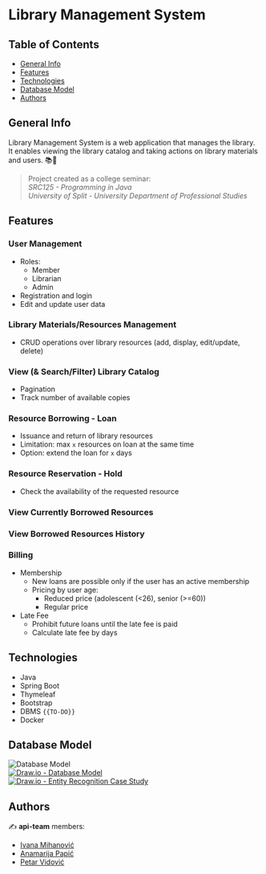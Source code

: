 # Library Management System

## Table of Contents

* [General Info](#general-info)
* [Features](#features)
* [Technologies](#technologies)
* [Database Model](#database-model)
* [Authors](#authors)

## General Info

Library Management System is a web application that manages the library. It enables viewing the library catalog and taking actions on library materials and users. 📚👥

> Project created as a college seminar:  
> *SRC125 - Programming in Java*  
> *University of Split - University Department of Professional Studies*

## Features

### User Management
- Roles:
    - Member
    - Librarian
    - Admin
- Registration and login
- Edit and update user data

### Library Materials/Resources Management
- CRUD operations over library resources (add, display, edit/update, delete)

### View (& Search/Filter) Library Catalog
- Pagination
- Track number of available copies

### Resource Borrowing - Loan
- Issuance and return of library resources
- Limitation: max `x` resources on loan at the same time
- Option: extend the loan for `x` days

### Resource Reservation - Hold
- Check the availability of the requested resource

### View Currently Borrowed Resources

### View Borrowed Resources History

### Billing
- Membership
    - New loans are possible only if the user has an active membership
    - Pricing by user age:
        - Reduced price (adolescent (<26), senior (>=60))
        - Regular price
- Late Fee
    - Prohibit future loans until the late fee is paid
    - Calculate late fee by days

## Technologies

* Java
* Spring Boot
* Thymeleaf
* Bootstrap
* DBMS `{{TO-DO}}`
* Docker

## Database Model

![Database Model](https://user-images.githubusercontent.com/92815435/199240893-95d98a97-8075-47b1-9ef6-68f1b7be7d40.png "MS Access - Relationships Report")  
[![Draw.io - Database Model](https://user-images.githubusercontent.com/92815435/199234466-15d34b63-ee7e-4a9a-ac1b-c7b29cfb9918.png "Draw.io - Database Model")](https://viewer.diagrams.net/?tags=%7B%7D&highlight=0000ff&edit=_blank&layers=1&nav=1&title=Library-Management-System.drawio#R%3Cmxfile%20pages%3D%222%22%3E%3Cdiagram%20id%3D%22SNOo6PtL7Mm3kq7FhRa3%22%20name%3D%22Database-Model%22%3E7V1rc6O4Ev01rtr7IVPmZeyPk9femckkqck89n4kMbGZYPACTuz59VfYgDHdyBCwsCVtTdUaggGrj%2FpI3UetnnYxW%2F4dWPPpV39suz21P172tMueqirDoUn%2BF59ZJWdUvb85MwmccXJue%2BLB%2BWMnJ9PLFs7YDncujHzfjZz57skn3%2FPsp2jnnBUE%2FtvuZc%2B%2Bu%2FvUuTWxwYmHJ8uFZ38542ianFUGo%2B0f%2Fms7k2ny6KGa%2FOKZlV6c%2FJJwao39t9wp7aqnXQS%2BH20%2BzZYXthu3Xtoum%2B9dl%2Fw1e7HA9qIqXwgWb3Mz1H9efb69Cv83XPxefvx8pm%2Fu8mq5i%2BQH%2FwjtIHnhaJW2Ann3efwxsh7jU%2BdhZAVRYiytT06Q5o8sxyNf1S6V9bHrWvPQWV%2B%2BOTN13PGNtfIXUXqj9Oj82Vna428bW8XXErPdkJvFh%2FHNn8nNH5KXif9suc7EI5%2BfyC%2BPn3ge2CF5lxsrjJIrYNskzfVqB5G9zJ1K2upv25%2FZUbAilyR%2FNROzJcDVB8nx2xYF2TXTHADUYXLSSpA3yW6dPe0bQarlTcgPyh6nGTuPU5DHYU%2FTCg%2BzXNIinhXZ5%2F7CG4d5QJAPud%2B5PbWGSQ3IGAAydLh8i0F%2FPvUD508MEjcxah5C6%2BM3Z%2BZaHulM1rhw6txfu481FBzXvfBdP8aZ53s2gFp80Tjw59%2BtYGJHyYm573jRuoWMc%2FKPtNlF%2F4PRM8i7XpBjZXtM%2FsWXB9GF74VRQCAd38MmyHqzY3SdR%2F48ualrP6f3DxKDxJ8f%2FSjyZ6U4pPbC%2FeBc7Zp9HxiL8MhjcQcXdUEwACC4%2F1IKA%2FL7I8dyt6hf%2B4vYXVtboyGWRds6a99iwxe9hE%2Ba89lde9ypMx7bXnV7GJXtkTOAVrP9EV9Q824MOrsJ7Lwg%2FPCJfOj%2FZS0i31vMHmO%2B6J%2FFd%2FKi%2F3QMgpQaNteeh3PryfEmN5tvDgooMVihZNkr7bV6q6ipdLt2YTP%2B9Ofq9%2BRhqb98N7Sru5%2B2Fr6eDSUlYJTQPyAlVB2ftEEJqM1HwFVcd00J9thJ71edEWiAFosR0JZIJ2Y5Owe%2Ba28o4RQYgAkKePb4qL8aAlRICmBNAaOuZwWQAk6RAKj4FooA0JZACODZCcLo1prFL%2FzXqxU8Ta10TkC6C3G%2FnJBCQ2QIRwqKAqAiWYE1Kyhq17SgqPzyglI9sMw9MWjAzK4lLi%2FUQIZ4xADzTpIYmBOD0Tkx1MglnRwxVLcH98QAs0Vj8sC753MnIK9KuCE%2BjJyZzTUfVAeEeHxgSvfP3P0PO3f%2F5Wmik%2FP2ZuXm597bwyigPbMcV8g5QHVYCOfzM12c9PnMfH4mq%2BzM56dCPA58fgpg6fPP0nlbzuevFaFP0W0qEBLO99eAh3i%2BX5O%2Bn7nv1zv3%2FTo%2Fvl%2Br3Pzc%2B34YxJtbYfjmB%2BPY7W98%2FvWj41nr5tg6%2F168lCN%2Bfyucck0E1bEiHBFk6xx2QsADNzbClDTSYBJ%2FunEeA4Kes6%2BWZ03sGWnus4dVGNmz9FLy7O3V6cmx81o8Rezq7cBs8O8iXn%2BzlgWfhWtm%2BUguUEbz5eZryd%2FTG11aBHZWGLdmstgpe4HNvXefR07vvEUB4wQO6x8azdzEJZGe4b%2FYBSgj6E4A2tuImJOj72vIxwMP7fxt6kT2AzkfP%2BotsOYlGA5i09ope0JE105ipcMeSpJBw8BHWzbTiHWGUJp27vsv9AFIYbDB6RonRdF2raVhEjIVsVZ2sn1z1RCRCT1WrLG%2BaFhdo0RZYITh4HBSQsgLPK0wylAux48jKBJ7JP5ZrjGqiZPysaMyahU3lW7HAjgw6CSZomFUoT5TYOuO2DIFlJ2d5sIjOsglUYygaOzND154W3nUFAbi8YBce3QEPFB15ng4HuBlASod5JIHlD6cG84Xj64TTsXMNNbAhnDkoPTLBQeSDA5FBuiaI6ZsoPTLBwGn5vszDEvnT9oCTvdWthXcPd9vKGCTWBRDUV4DFwI6%2FnK1gXT8B3P82Joixo7f4Mjxy0VE27aAq4g%2BPZzfijjgr4ML8Ry%2FIsWFHTh%2BbDURW8ev8CMvzDAsHT9pCygwJH01WoSx67e9xYxrV18DCcK5egNKB77ZoR28WpHjx0K%2F%2BIlq%2F5flRGRqGNFpoSeE5EtPtXe0FUEGYt5MqVmvrvVAU3aep%2FURdA6OBE4qgJMcSTSUnhnVEUqRnmGAPNhAwoARJp6kZxnK5dDCgIqCYMsfUoFWEy6U1Qt1ZwJ0%2BFS6HQv8yL0QWp961icMTIHGljBgZIoj5YEhd0PImgJuhzCzY2oQQoNWAwjCMcFAVjo9AibANGhMmWBQYwZ5ajwwkCKErCngDHHdcb87m1KnIogPasBBPDaQ0gP2zh%2FVnLH1%2FvwoDwZSeJA1BZzd2d5YKFffSuXSk3f1S1u%2FOo8mvnZ3eXe3ePDMwPuRboSYs7s9nthp7I14zak%2F8T3LvdqeLdRc2F5z469NHnfd33YUrRIqiCOQvZ0qEfbSif7Jff5ffKsPRnJ0uUzdQXyQ0gQxcbD6J3%2BQ%2B1Z8uP3a%2BiijlziUuHkRZYRiJhVY%2B4vgyabAKPGOUUpDpdclF8YNSQVbYLtW5LzaO6%2FRxKujFoalaaWFG1rY1LqyMO7f4MqhG9%2Fa5o%2BJAQPiOKlDup6Q2WMdT9Z96Of%2F06CjpiaTG9kyLWgmAzHt5XCz%2FtEwh7sXFgcbmZswPMdTSjcDvRytmzAC5xJfLnO5NXFCHcg36sh7x%2FW1784CVjDiJ2mlYYinPq3gmd4OaQXqRzhK%2FJpSg5w1BRR6CJT4rQEEcWnj8vPly%2F3w0Zn9ur25evhx5y29izN1JFmCzhIAU5WJo2YWmAlLoCDQ4JT0dFhij30oqOeaJXBDw1mmPZu7%2Fsq2eeCJNqEgLk%2FgDCuL3h7B9KIkg9zd%2FGIImeNUeGP%2FoFJWwM3MDHkjTit%2FCsOFPe4JkmSugQdJHoUlokj%2Bijzx2rbpJNITImdlplGjNIiErXjEdiTIVrm2v1RdreHYheb7GlmqbTdolKaqu89KQyDwnZhS5B55ubZAUlMbNy2zU3XBQhkCKK2Cp9LtmKBHZqBanyK%2BgzKwFBRjyuA66aTInfVybQHTTrGY4dImQ3Q35CGm2CoeBCQFqE2XpMCeFLCME2NSgCuTOaKEQWWD8E8JcLOLsbUK43iPEGxQHQoCsoHMIh0DG6BpJLZ0gEgOOKIDmTnaGhrGDyOf9OT7wHnarE%2B0n5yZ5SYRpbG%2FIDbgmyFaySNxyhCaJIQuCAEris%2BYEMprYp%2Bc%2F09BLP0%2FaQsYDIzFAvfWalc5kPh%2Fy43bXO3f%2Fri54ZoFamCEZxZAFzQrMA%2BVq5qcBBd76eLX3J%2FCc99%2FCekM0jt%2BTUF%2BvbOKYqq%2BxiD18LSqyiZi%2Fmwvu3pVlU1z93lmxcd1gTaZt6o%2BBtkPTXqPbqR8qAKY1qoqKJC4YuHDxfWX8v36jkf%2B8F47vSu31W7tfval%2B%2FGmgKktUHr5FIKZVfQPh0fLcte2%2Bdr6w1bRU%2Bl2LOAjE1%2FVBXTMWAUTR7BlFZgGS1il6%2FjnIVnlXekxPlkFZsceyZxF0kk9mAhHJzp0D7LI154NIfJVvqjjF%2FZVvn5anw3lXlPPRsrVxdJRHy%2F%2B%2FXwGMyU3Wy1VFu6Iz3ES5yg18fvjGjqye1P93aIamREGr%2BTAr%2FrKCWrPOMotmtA35maHJirEhcpvoC0Bg0RA%2FyrQqomGYOG5Ni%2FaNHJ3pibZ73aoguXmTOgb87I3ExXhkilg4Gdb9vEUGIEJCIRjABgOkgzAmgFYbsqEvjFURXPEAMPK5uCdAVLJxcnGfpmgQDgKUOD%2BDdLlH9jlM92KCX%2FlITcePstpShePFDqKBa7f7GgReAXB64Xa%2B9jvcSt7bQoV4XggfQ0xUnxUXeveFF%2Bq2cin%2BGhTzyPZxwdZBP11XaU7nDpz%2Biigd%2FzpvHS4Ed%2Bl116GryBc1nXoEFDhMq04GuIRkvune3vlNQBHsjgKWVktR44Na7Kp1QmpA2Ey%2FspwjHGiuUU6yoUaTaJNgSySnmV0IVxysSlaKAPKuksd9wwoq9yOBXygoEjyRcPFtfX5gqXkGIeBCmBwmuFlOsglXWhQdJTsAcRbiLkpEsSjAqhTklTAnAqwRCNbKqghODo5Iqi%2BBzz3RAAlReuOe5nUYBNht4YacBCPDWrUYpRscCg2QHOQbOmgRkDx5OhAyKQk3hQwYGh7Y6HIoJW0I59kkL6G9P0sfT9WcI2p79e7rmLSnqtPESxdfbZMOOfq56IW2qwBC56d%2FtBStFfjj%2FHv7G%2FP%2FhL%2BWD7%2B9JGlxtAdkEaLbZLTihCP6r%2FYBYMjGABSgdgEzpPlfkz%2BMCOmXEPqbepE9gOxevzMt8Ca94qSFmjs2mE%2BpZ8m8NOQPBaIwSQERnPnO%2F705%2Br35GGpv3w3tKu7n7YWvorW%2FP3d5texfsay%2BSsEQyekGebVf7za33WOveQH7XU1magAqlowV6H2D1V8QIUqZIbqs1Ri1q36jAaW%2FVUnNtflFWnUNEV7krT1Vz8GgbXKXZCMmbd3vo9PbBGXIum65O9J59tCavOA97IQ2rRwsHI6bpDqWCr7RnXXDSjDQbeeEWYQRbMIVheV6dAAjg2%2B%2Ba4ti73EjFjoLgNErFllO3RqTdtm1oMujW44UaMrOCLoPaJh9ZdG%2B243QwU31WDooBcq%2FoI3BZxaBMR7C6fVbIoT6uKfRh15T3zmHXdnAStZKKZJ0L4lWsErxXRIKzVKDB9xTJ%2BOeMkpSMlgz1pvmPLXqxU8Ta2UTkjfIb776BmFDSokg%2ByGWuA8%2FtjDe0rb4T1kcSl1nJIP5aEXJvIZ9otLcROfcjitvnZb340F6EPzAxINYBm6UeE075ZfA%2BiFpJo6GHbc%2FHCQzDH%2Bsxxmti6648AlstM7x%2Bg31e6a%2F%2FLz5cv98NGZ%2Fbq9uXr4cectvYszJRV9HwHDU%2Fkd5cz3EXWas8wTNdo4myXTzFJsqYcs5L2N%2Fk5Obf%2F1GoscHJxdcOw1i6OG1CTdeU0owebYaxbHDN03P5RGc4z%2B4phBxyJaTNPNsMABx%2Bgvjhm6b34ZFKhccWo4gmMN6i5GXel7UigqBYlZqrorG30ofbPhF9Qhg%2FFKuq5PYvZ9mKVVZxUPsoUh%2BYEga3QJ2XcV9mMBWdpmIXtVlEoabOsas%2F1iHFKnT%2FLAFwZMvKZQwRmlX3AknccmkRXXHM8zFKUwz9MVpGgj0%2FaH02yh2r%2FrFRfIEmSu%2Fc%2BxxTl0ONHmGP%2FFQKrZefPD1BTH8NcKe3IanedGQOv%2F8oMXYIDTVNQja9GA9co9VbGrZLbbVyBdaUPWhidrgLXolhJV61gZAuV9olTq2EbV%2FUYgOGnF%2FHvsoeL24EjciP5sqJd%2FI65ZCL18iygpFztmVfDbQU2l2zGAjdTD19XDt88RWPaKKUecrvz9PcYwxCQIGDiLnMjlUf3eIiiE44M0GyD9Pzv%2FjxXRYer%2FVZgK5sjfbyAtnsNHZNxjO3wKnHnk%2BF7s99eBMoGdfhkyhPP6yM4W94tH1wmn8ZRRRveAoGKARWLR6N7gUE4b2aRCUnf74T2tJFJwNPE9GPjhPMCnCcrnyJ4T89RJyzhfTbCIR%2FE1gjxC00Wzmd4euug81FdnxwoO5n4b1AvIFVCmxWmpizZRIR4pQDWZJAXmpNB5%2FA8RtXFNCiWLmHknBR3Kt56caCVJgYoK4UhBlxzAngPQPczYkkB55o8Dn6%2BXND%2F3Ph%2BGB5%2FIwzY%2FXrr9cmAI5%2FYHuLg7%2FLiIiK8%2F%2FbLp%2BNLKhqLvgkBfxbw4thsZtXA6gpe08EFh1a1Z8XFdwEkFcJLDirJhxbuwSenFtdJVh9otD38%2FXI9%2Bcf0FLqM6vqRVi3baPx5pl2aOhWVoOnVe0lWHh8ly16j54cSw3dFJlduxwI0UqldXOzCjEyydxZZOYFYzoZOuI5iM6WS%2FqJ1POoHpTGs9X5GEUg8o4hEKzJCup7sX5KkTwhocbBR2kBnvYHcGii5JF3TGK5Opncx4h9QhSucz3vRhws9492dduRyimDCuKme89WEi3ADFlAHUTma8dDrpfMZrlgZQxZrxmoIGUE0kobuZsqwkpdSDiniUAoOoyXR3RaeWE5jsVoLHvsltodogui02usqvjX2wcZPJZRvVRwENXERJWOxYVvmZMM7J%2BSo%2FU9CVGyaMS%2B7yu1zkVxkrwmm4TBmCZKHl3cMWnS%2FyS4ebgqznMAVdzzGEkUW5yG8vKoQjhRGEyUbTS6eGAg3onM75lKKEV%2Blj2x%2Bzrdw8krFfFrO%2BEV3dVLXGz%2BFgIFzx5tH%2BqC6XVD6CUd28jknO%2BSojRTx6l8pYFnO%2BPVyB6ZLYcoVYRZxHglZxHsFA8LMThNGtnPjtg4Z4zDCURMCcCLJUYHdMMOLa8Zfoc3h3%2FBmucp7ftaTjrwAN4Ry%2FguxJeOx7e2cH1TZK3vy%2Bwp7Fe3dKphZS3rtVchm%2BKm%2BM3GzvPWRAf%2BxGrbn7dYtGVavatCSMwMqmp7ejeXcdFbFpLQn5gTcwHxT2I9dGezYwL37BSORnpV%2FQG3%2Bh5S3SS0BtSlBXBvWoMqpLprWsPBWcTB47%2B3Rn1FS1udeoZdJkVkaFU8Vj76lHNaSoVbODkU2RCt%2FHvUV2o%2Fx9UbLd%2FRbZSOnt494hvpl%2BQhsWRj0muy3iSwwARZAcdwBFM8wdA%2Bh61wZAyklz3QMKJQpUQ8UURGxNADVfPPcBXS2YYHgEJlCF6gUD9dh4QIfqKZ77gFnYok7VB10bAIqahOoBaa6%2BOwNAaRDPPQBEu7CFGGwNAEU5XBug4IKM7nsAnAvw7IK00a4BBkO1YwMYYs0FlOIK8kHXPcAQayZQNIB%2BuGEoOQx8P8onT8ivmn71x3Z8xf8B%3C%2Fdiagram%3E%3Cdiagram%20id%3D%22FUKPZY9jMT-AHdzH7lH3%22%20name%3D%22Entity-Recognition%22%3E7V3bcqO4Fv0aV%2FV5SBdg8OUxTtIzqXEnOU5nuvupi9iKzTQGH8BJPF9%2FJECAkcAo5mJLmpqaCTJX7aW9pK2lrV7%2Fav3%2Bh2duVl%2FdBbB7mrJ47%2FWve5qm6qM%2B%2FB8q2cUlI0WNSpaetYjL0oJH618QFypx6dZaAH%2FvxMB17cDa7BfOXccB82CvzPQ8923%2FtBfX3n%2FqxlwCouBxbtpk6XdrEaziUnUwTn%2F4E1jLVfzokTaMflib%2BOT4S%2FyVuXDfMkX9m17%2FynPdIPpr%2FX4FbFR7uF6i674U%2FJq8mAecoMoF2vX9wB09%2FfHny%2B7x%2BmK6%2BGv%2B%2FenCiN%2FWD3b4i8ECVkB86HrByl26jmnfpKUTz906C4Buq8Cj9Jyp625goQoL%2FwFBsIutaW4DFxatgrUd%2FwrereAHuvyzER%2F9jG%2BG%2Fr5%2Bzx7s8IETeLvMRejwJ74fOkgvC4%2FwdWQ1xTXnu1tvDkrqBsPN9JYgKKtDLToRVVzmCbEV%2FgDuGsAXgid4wDYD63UfWWYM0GVyXmpD%2BEdsRhaTjrs16ZALm%2BonZVN1pHZrVI0Ho%2Brj0zJqdN9X097GT3rygUfYGfLGBv0ZmM%2BhVX34nUFssj6qOEh9gWk58NKokueubZsb3wpPj0pWlr2Ymjt3G%2BAb4aPJi%2FUOFrOIJ9UQNG9TeDM%2FtsoLvDlGGfrZtK2lA%2F%2BeQyuhJ0484MN3mZp%2BEJ9RaMdX4AXgvbTi41%2B1YcyZuNcwji33llJwcs4qw76aoRQbK37cDHYTTGcJvyh5Xt%2FYf9xAIR5He1o%2F9zDThlXimAGYoIbnEwBJPvTjmNEIzJTjZYZ6HJOV61n%2FIpTYsVWzGAqP36y1bTqwJ2MuckUTd4Fb6Itl21eu7SKgOa4DCKyhkxaeu%2FmGWyIq2LiWE4Q1ZEzgv7DOrpBnMOC7XsFjNT2G%2F6LTveDKdfzAg5hG9wAQWm8AwWsShH4L3dQGL%2Fj%2BXmwQ9PezGwTuuhCIpc3wMDp3%2B2Y%2FBMY8PGpzHH0CBA9%2FFcIAfn9gmXaK%2BtBhoL6ymRqNYllqXSf1m6%2F4vJtwYXW%2B2GF3d2UtFsCpbg%2Btsj0yBugz1j%2FFFzDerYXGrhN23kKCuIV%2FKJ8QWTvb9TMiDOUC3ckJ%2FtMxCDA3ROdO%2FI05t5zlNLpykEOJ0RZK3nuFrVavFTWVbtcCbAzJEZU4gt7prIcjKD2IdjliUB0E7TgHsLDw%2FY4kCKOyMXgniCFh5BfL84M7c43e99Or6c1XJiYI2FqgNz55jmgFGMJxwkhyQuecMO6aE8b8csKosjF45wQ8cZKxsm2KywnVgSEcJ6hkAFKSQtukoGpds4LKEFM8N1pQq9uDe14go4YL%2BMD7l4nlwVeF1IAOA2sNeKYDBkAIxwf9vnT%2Frbt%2Fo2v339e58fYYwNLbX%2FTJIDBYm5Yt4hCAARbi%2BXyl0PDS5zfl80ed%2B3xSTXS2Pl%2BpXP3c%2B3xyIBdKg%2BbBHZ4oFs%2F3V4eHcL5fI7W%2F0vc37PsTXXtnvl8bceP7MYCl77%2FQyLmdjen7b663QG4%2F8vlfni3HDKsjdf49tJ4Cvb%2Fpr3gmAgasCEcEOqkjIJCw9NzthqzrIgeYLMiJ8dHLrnmh1fZA2dfgXqg6pf4NSoVputGQq1RJAd5XgHpS%2FsralHNn7%2FR12pik0V16TIpZvXpbwnIovZot1TFbY4pvbxjE7VX1NNqWKtV41XpdLIptnRV%2FNF9Ow19zk2ykHo8nzbYqNXlJVZBkuk5IQ2q3GdFS0hfT6u2LVbldG%2FCRSr36R%2BnMfEGTb7fLF%2BR47kvXfFGjLEPK9ZJxKSnXi%2BjiNuKKc6CGdpAgHBUkg2tJBR1SAU213SoVYKvzqM9jWBrOPRGQ%2Bryw4V7Dp%2FYEUeexZwoQiA3IYKRkg9bZgCrXbpcOGAKKZ0cH1e3BPR2QAUPgLIQig%2BpgEI4MdCnV7sD307Tarfp%2BnR%2Btti612klVkIy%2B8ax55OjB3Fqb6BZonmDhbmHl8%2Bz0GWAhntOn5fQY2MgGW3jxYBmE9RyV2BYuWYAXNMMfKjIgAcDqR98TX4dPmt388TS9nP36evN1cjN7%2FPP24dfD7PbqBp8IX3ibfwQsS5%2Fywedmnnf9NLv8dnt%2Fx%2FxIdGLm%2B3NtA8IIlWeyGkKOcX%2BDXBOgtIoczhEkrblpX8bFawjtsIm9rawAPMJWgJ745pmbXj71YlXwf0jPRqWgsjx4x1EQOTFxuVhbDumT4o5ELy9rgViY%2F05kLXt9FLVHkc2kZzyiK7FDSioYXRROTkbXQF7fn6xUEpPjBL5aD8thHrBJlB5NIYMz9oYdHNNfJQYl1DWkhdmTHur7CihKzkNVoZh60JSpMYayQ5D3AITeTaGmqswzQ8WGts8ges6eGqXthYQVGSzDbJ4bmFmmQ3TYY1M2jStbrVhZQrVSY31Cg5wlmFrPnulZpmyURzfKvnFqjZKcDeC9URrVrXYyjZIM5kfKUdkij22R%2BuDUWiQZmOe%2BRVYfpZ1Ki1QpCkzCME2L3Mc5NtFI7FLXBDQH3jFJJzMAMftqBpbrhCO2L%2FC%2F300rsC3Y4kujjjS3dGKi94oAT9FS2S%2BhYGbWtrTlC%2F0xaVtWyTteL4HX8CYNjNLCBqcRuBiTbFgOJFHD1wwITRruURp4GiCbSz9IEiVPGvixjGgnVUFGtL2UVaQInhEuJZFuhbEBH4h0V7ldG%2FhhyF4tNGEwBJfZCYMmgm%2BXMMilNByJ4MfVu5jc8wW56CUWwYdUcQ7M0A4QxGMChpzVkgmaYgKaBr5VJkhiRZxSQfVpJ96pQFXI%2Baxn1%2F0tBhNUx4FwTKAqZKhSUkHrVEAVwLfMBQzhxHNjghTlkgpUhQwYho33m7UWRgXPAggBOWEsKaB9CqDp4NulAJzciQuPLzv%2FqV3Jzj9wFmL5ezkGKMEHbfFjbRL4x5vZ33sSdGhZZw9og%2F9tXfTDszn%2FvQy1VRfzCEmX6N0dC6EveoX4THx3mrw9uj0pZhdL9c6itTgklNEbYxzjJOVDFP0QNUXmqDkmJudopq6ZKocmrudBR1jaS%2BvxoxsyPoZlQ%2FmsZP%2FpU2yoNWdDmXOsdn1O2jCOTFJ5EBgN9rLJyReeBDuqTEOW2QSQnGCxoR%2BXWh1WpJQuSz2qMR%2Foo3%2Fg7q0AS2Yxqz1m8wFyoWe07JBcMAz4nNFVGRa28M8t5ISNQPIeFiiISx6jb%2Bv%2FPaveN%2F%2B%2Fs6f1V%2FDj8eLNx9vrSKYoYgpKTKEqeTCJfVpiCioIzpknDtinGPRcswT1s0mOAOuN7e4A4IElagSCuBxRQK8yMeYpDDAKMmN2OcIgJ4vOhzkqdCtlssy0LsjZGWFEoyxAkNyRq7oKO99J7mieO%2BiZNbvkDoYpsfNjDrlvaloX5BwXkhnd%2Bv4WLHqiiI7q2R1VSAoxJGN0wRijU2MMnBOJB4JIksxJglAp6b0QJcxAsPWcfYroRZPjpo2qXVPunqZTrlmDASaSNXJV16CQdXp%2FeVdTNmXrBT4gB3fLDwFthV%2BJMI6qzkG%2F5B4ML9z5IZB8P7zyxYMY1ZRgBeK7xr2sWDyLPgi6sHCHCwegFuQ%2B%2FwPNiu4MS78AQDSmc5K5MkgDdwl4P0RyZRnFjiM5zLpdqmBVrZ%2FLtEaTwVLT6DXH%2FgNKFt4CzPIqfU2wUZkN8Cqekox5NDOWZsw70owaYUbZuz9WCTuorn8oUcLSkNBgeyanI7mSviZAlz18dUD28O3Id0v1KytYSvr5aq3gqXS7VtDDsB%2Bf0JTB0ldmpwyavrVlyiDnIHmabk5wLhlDHZDThuliiXNgh5aAICAbyKV0p8AGNA1ry2zAkLjw%2FLhALpxL6mJIhsRQ3HMa79TLPRvUsjKOUzYYyrVvp8AGVGlqu3QwZAgsnh0dDKtbhH86IAOHgQtb8oOoO%2FqyoENAhhhKQuiAEGh605YJYcSR%2F5d60rQu6HrSB3MntlaIASMCskCTaqDLbze%2FvtzcRPu5%2F3q4mf26vvwpcLq5j%2BsUuss%2BN64wkGxad2PkNl69oIyqqHINfF391YJ3TM%2FUAlgsAZ73hD2Rlbt0HdO%2BSUtzqEnPmbqht0Tg%2FQcEwS7uXqHZ331og3cr%2BJH5%2Bye61WfNiA%2Bv3zHDogPc94L28HY%2FsgfRZQY%2BTC8Lj3aMqMYI8d2tNwclZ2I9a4D7eMUNJToR1WhpK%2FGAbQbWK9gDVwPaM9JJkvkhjndEiRCqBVc0Zu%2B50kRStEbXWJvDoXUxzfC%2BX%2BWdWWFEdjPFtULZqK5Nq2iUvWtap%2BlhLkmsSulHJ424HbCq%2BunQdKcsnQCkPpbGm8fVx9LhpZeeZ%2B4yJ8RBoPTOD6ggy0tZmBz4Gf4R3b%2FeURRlm%2Bm78%2FaJqUOpPlYZdu4EK0x1tD1WUQ0Vb8%2BejRmNKBUDiz83N2A5IU847NgVYlTUN2DBYOnKF%2BJuyXi%2FX6LEeCKcY8H58J%2F9K5ryl2RDPXt%2FiT%2BpepRxkKt8ZUTxFC17UO6GWCyG6a7aSVWnbA8n0BoqSCqb7k%2BM1Fx%2FYqgTtTKkdiaaqxZSbn72aK2uJUu9dcfopOxY1Tk6dUqtqLQJUrzzTgPoJONT545OlT1Y2zU2yX6EQEbAv%2BZWGQ%2B6NkqF9WLNL6FX9j1GXyP5jKqoUEsGS0cKYk5oaNztyBgj5ODIONmW5PDQGMdDTmUyb0zyw7kPcZKGfcpDHDJEKlC109NOaOPOKYG2t2Aku1mpiY7HevZMb3fx1XTMJVjDWrl43PkBWGcUOunZuHBhveaL0MrwPYPjrSrRDxd%2B6ClRQh51vHnv0bayvHECK0D1OQNzd4n2vHSdzEtE9yfUQ5Q3aeLlrkwfKaIeg%2B1ix%2FhStTWDWDnXi1bex0ffQkZCohk6%2BmniukMtgrkzpO9DP91IOcv7VBEPjknVvr1Dp7SfiYL%2FzPzUBO%2FnmJdqyMOxcI0kfJa9A5oNfOv9fXjhaeaiwPdAM446v6%2BWnz%2FqH3n%2BgfcZ59%2BH8XxdqXdalIqEc1NNHdgp44B%2F62v7iBrQ5v2aYndq%2FZ9bmO6o%2BidaxIgcV7YrlDLI6LEfmMEWJSYEznYddiei%2FsCzl%2B8hlImvL%2F%2B%2BvJ1eTqY3pbLptGRyP5vdf7%2BBL6D0wp2Rbx8fn9Bhpavv7u8uqj3xHIXazP2YQS7iaYzJVq7SZvcHNXRjCqb2yTAO9%2FGLqt0WvEKrwhS%2BTu0tdRan0EmylFZltSoO9nSsy8hPk%2FTj9yrsDo6OOx%2BHNBtVcQzIGP%2FEdX8TqD3%2FrKPMJJGQArafQckTS%2BuNJIW1%2BxNKmthyS4m6%2Fpchv2jSAo5KL0rDQWOrfylpZnnKLsqwIJv39cCUPLLpxmSiJxZlwEnxmmDqWoaP46bS7doAjtzVsvZMEexMQcsq2i5TcL2HZQJySRSU7LFvrifGDpYMMBCOByjpBSUPtM4DtHyirfIAJZMgRzwwrG4Q3nmAkihws322LX8VjhI%2BvZrefGXiAQNsM9AL88wNDNAQjhtGkgrapwJqMtFWuWDEz06TGMHS8V%2BMyAH%2FDpje%2FctD5P6RoEyQ7YgZUCGcz8f5BaXPb9Pn0zLLtOvzFW58fpIhU%2Fr8ETmqu32c3AnZz6%2BOCuF8%2Fqg4V7D0%2BY35fNoO8%2B36%2FGKqPzefP5IbxiRiKDKgmwhSPyFFKs9engEHPHt5%2BpINsjPw3fV4UXIdJSvv52T9elXfXMtW0XRrkXFaSdLlSq4DEChpFCeh5KK%2F31nvE%2F0hi2jc8zb9u8n4XDpBz7mSq06ciMfrcoNo1uFcA0zRppKL%2Fn60Rf7nMbz7kDkMQWmCTCIYWEH4srzF9OqEhXisIDeKPgFWaFPXRX8%2FMg%2FS%2Bei6PmSQkZi8gFGVMTQcNMDmLImhFBfCEQN%2BpOSBFnmgVVEX3eznLPD9iEWimhSPCHAoO2PoOXzg0g2%2FXlJBMTLEo4JioaekgsaooE2tF93sZEo8nvx%2BX1C%2FT4aBF8Cfe9Ymyp%2BpfApzM4ns9wuQIZ7fJ4U%2FJ5p0KHpP1tSWpRPqB7MJRatFSZjUnhGKnq6UHMc%2FpOuzyti6J4RUY5TbfnLQp%2BRfpEo16kjNRjeZTLrThlRDL%2Bi2n4pUAyfoE0eqofMvsaR%2FNynKSdbQSr0GI1iE633pMvNOG8PwA3TRuV5DZ5DtcDAs1wt61dxzBSnLccy1lGuUo0I8UiBlPZIUWieFzuUaOoNqhwdSGApKCqQqZx5teSRJoRgVwpECnimSHNAiB3Qv1TDIPQE48vmGoLoMvLVW1ufDhwVSlnEAGOK5%2FQFh%2BDa3rOt9YE8QtfeBPUFqmdbDky8Hp%2FWGBfBqZ1rPIMd3V4kqq4zje0LM6uGeDg7OGVUn9RrbNpKyr5fsjNU%2FqWcU9PVPZVLPIEdqnE%2FqGYIuoKBsdIR1s3JOjxErwnXZ5L5LFdniuKH7AbbofE6Psu9Sxw6i0aH8QFD9B2XTJTmndxAVwpECZWuNy3hJphzx5UZ8Ot7D8%2BCIrzHnTdkCQ3J4%2FSO%2BojjMqYz4KBtkcD7iGwpK40OSxqMl83K8x4gU8ahdajjbGO8d4IrOx3tDsTScQ0E1nENSw%2FlieX5wJwd9h6AhHjMMJRG0TgSd6zaHxTso8OD3BZVpDsnJP9uUbr8CMoRz%2B5T9k050SX2i2UkOWtfsYG1FVrPDlKmnHc0O3j1J2rSCTXH09KBNixLxtWRTMrpHWjlMlLJnFOjc3d8g55kpzpoInSOnas1N%2BzL%2BYQ19boiTt5UVgEfontEz3zxzQ2Cnklc%2BkCyhn0uWYFCi7LQgu9FU9ZMhtzt%2Bq9%2FAsWQ8yYFzdHdW%2FWTYiuPq1%2FAEXFz9Bo7OdFb9ZLiI4%2Brvq%2FvoNwZ6x9VPhnG4rn593%2FfjW3RW%2FaQEmuPqzzufoaJ9poiaWzUAKWnm2AAjbR%2F%2Fut5134eMJnDc9TTweifs%2FZVhU9UPDz3XDbIDevhRq6%2FuAqAz%2Fg8%3D%3C%2Fdiagram%3E%3C%2Fmxfile%3E)  
[![Draw.io - Entity Recognition Case Study](https://user-images.githubusercontent.com/92815435/199235373-32d58af5-d68d-4004-bff2-4b7697135eac.png "Draw.io - Entity Recognition Case Study")](https://viewer.diagrams.net/?tags=%7B%7D&highlight=0000ff&edit=_blank&layers=1&nav=1&page-id=FUKPZY9jMT-AHdzH7lH3&title=Library-Management-System.drawio#R%3Cmxfile%20pages%3D%222%22%3E%3Cdiagram%20id%3D%22SNOo6PtL7Mm3kq7FhRa3%22%20name%3D%22Database-Model%22%3E7V1rc6O4Ev01rtr7IVPmZeyPk9femckkqck89n4kMbGZYPACTuz59VfYgDHdyBCwsCVtTdUaggGrj%2FpI3UetnnYxW%2F4dWPPpV39suz21P172tMueqirDoUn%2BF59ZJWdUvb85MwmccXJue%2BLB%2BWMnJ9PLFs7YDncujHzfjZz57skn3%2FPsp2jnnBUE%2FtvuZc%2B%2Bu%2FvUuTWxwYmHJ8uFZ38542ianFUGo%2B0f%2Fms7k2ny6KGa%2FOKZlV6c%2FJJwao39t9wp7aqnXQS%2BH20%2BzZYXthu3Xtoum%2B9dl%2Fw1e7HA9qIqXwgWb3Mz1H9efb69Cv83XPxefvx8pm%2Fu8mq5i%2BQH%2FwjtIHnhaJW2Ann3efwxsh7jU%2BdhZAVRYiytT06Q5o8sxyNf1S6V9bHrWvPQWV%2B%2BOTN13PGNtfIXUXqj9Oj82Vna428bW8XXErPdkJvFh%2FHNn8nNH5KXif9suc7EI5%2BfyC%2BPn3ge2CF5lxsrjJIrYNskzfVqB5G9zJ1K2upv25%2FZUbAilyR%2FNROzJcDVB8nx2xYF2TXTHADUYXLSSpA3yW6dPe0bQarlTcgPyh6nGTuPU5DHYU%2FTCg%2BzXNIinhXZ5%2F7CG4d5QJAPud%2B5PbWGSQ3IGAAydLh8i0F%2FPvUD508MEjcxah5C6%2BM3Z%2BZaHulM1rhw6txfu481FBzXvfBdP8aZ53s2gFp80Tjw59%2BtYGJHyYm573jRuoWMc%2FKPtNlF%2F4PRM8i7XpBjZXtM%2FsWXB9GF74VRQCAd38MmyHqzY3SdR%2F48ualrP6f3DxKDxJ8f%2FSjyZ6U4pPbC%2FeBc7Zp9HxiL8MhjcQcXdUEwACC4%2F1IKA%2FL7I8dyt6hf%2B4vYXVtboyGWRds6a99iwxe9hE%2Ba89lde9ypMx7bXnV7GJXtkTOAVrP9EV9Q824MOrsJ7Lwg%2FPCJfOj%2FZS0i31vMHmO%2B6J%2FFd%2FKi%2F3QMgpQaNteeh3PryfEmN5tvDgooMVihZNkr7bV6q6ipdLt2YTP%2B9Ofq9%2BRhqb98N7Sru5%2B2Fr6eDSUlYJTQPyAlVB2ftEEJqM1HwFVcd00J9thJ71edEWiAFosR0JZIJ2Y5Owe%2Ba28o4RQYgAkKePb4qL8aAlRICmBNAaOuZwWQAk6RAKj4FooA0JZACODZCcLo1prFL%2FzXqxU8Ta10TkC6C3G%2FnJBCQ2QIRwqKAqAiWYE1Kyhq17SgqPzyglI9sMw9MWjAzK4lLi%2FUQIZ4xADzTpIYmBOD0Tkx1MglnRwxVLcH98QAs0Vj8sC753MnIK9KuCE%2BjJyZzTUfVAeEeHxgSvfP3P0PO3f%2F5Wmik%2FP2ZuXm597bwyigPbMcV8g5QHVYCOfzM12c9PnMfH4mq%2BzM56dCPA58fgpg6fPP0nlbzuevFaFP0W0qEBLO99eAh3i%2BX5O%2Bn7nv1zv3%2FTo%2Fvl%2Br3Pzc%2B34YxJtbYfjmB%2BPY7W98%2FvWj41nr5tg6%2F168lCN%2Bfyucck0E1bEiHBFk6xx2QsADNzbClDTSYBJ%2FunEeA4Kes6%2BWZ03sGWnus4dVGNmz9FLy7O3V6cmx81o8Rezq7cBs8O8iXn%2BzlgWfhWtm%2BUguUEbz5eZryd%2FTG11aBHZWGLdmstgpe4HNvXefR07vvEUB4wQO6x8azdzEJZGe4b%2FYBSgj6E4A2tuImJOj72vIxwMP7fxt6kT2AzkfP%2BotsOYlGA5i09ope0JE105ipcMeSpJBw8BHWzbTiHWGUJp27vsv9AFIYbDB6RonRdF2raVhEjIVsVZ2sn1z1RCRCT1WrLG%2BaFhdo0RZYITh4HBSQsgLPK0wylAux48jKBJ7JP5ZrjGqiZPysaMyahU3lW7HAjgw6CSZomFUoT5TYOuO2DIFlJ2d5sIjOsglUYygaOzND154W3nUFAbi8YBce3QEPFB15ng4HuBlASod5JIHlD6cG84Xj64TTsXMNNbAhnDkoPTLBQeSDA5FBuiaI6ZsoPTLBwGn5vszDEvnT9oCTvdWthXcPd9vKGCTWBRDUV4DFwI6%2FnK1gXT8B3P82Joixo7f4Mjxy0VE27aAq4g%2BPZzfijjgr4ML8Ry%2FIsWFHTh%2BbDURW8ev8CMvzDAsHT9pCygwJH01WoSx67e9xYxrV18DCcK5egNKB77ZoR28WpHjx0K%2F%2BIlq%2F5flRGRqGNFpoSeE5EtPtXe0FUEGYt5MqVmvrvVAU3aep%2FURdA6OBE4qgJMcSTSUnhnVEUqRnmGAPNhAwoARJp6kZxnK5dDCgIqCYMsfUoFWEy6U1Qt1ZwJ0%2BFS6HQv8yL0QWp961icMTIHGljBgZIoj5YEhd0PImgJuhzCzY2oQQoNWAwjCMcFAVjo9AibANGhMmWBQYwZ5ajwwkCKErCngDHHdcb87m1KnIogPasBBPDaQ0gP2zh%2FVnLH1%2FvwoDwZSeJA1BZzd2d5YKFffSuXSk3f1S1u%2FOo8mvnZ3eXe3ePDMwPuRboSYs7s9nthp7I14zak%2F8T3LvdqeLdRc2F5z469NHnfd33YUrRIqiCOQvZ0qEfbSif7Jff5ffKsPRnJ0uUzdQXyQ0gQxcbD6J3%2BQ%2B1Z8uP3a%2BiijlziUuHkRZYRiJhVY%2B4vgyabAKPGOUUpDpdclF8YNSQVbYLtW5LzaO6%2FRxKujFoalaaWFG1rY1LqyMO7f4MqhG9%2Fa5o%2BJAQPiOKlDup6Q2WMdT9Z96Of%2F06CjpiaTG9kyLWgmAzHt5XCz%2FtEwh7sXFgcbmZswPMdTSjcDvRytmzAC5xJfLnO5NXFCHcg36sh7x%2FW1784CVjDiJ2mlYYinPq3gmd4OaQXqRzhK%2FJpSg5w1BRR6CJT4rQEEcWnj8vPly%2F3w0Zn9ur25evhx5y29izN1JFmCzhIAU5WJo2YWmAlLoCDQ4JT0dFhij30oqOeaJXBDw1mmPZu7%2Fsq2eeCJNqEgLk%2FgDCuL3h7B9KIkg9zd%2FGIImeNUeGP%2FoFJWwM3MDHkjTit%2FCsOFPe4JkmSugQdJHoUlokj%2Bijzx2rbpJNITImdlplGjNIiErXjEdiTIVrm2v1RdreHYheb7GlmqbTdolKaqu89KQyDwnZhS5B55ubZAUlMbNy2zU3XBQhkCKK2Cp9LtmKBHZqBanyK%2BgzKwFBRjyuA66aTInfVybQHTTrGY4dImQ3Q35CGm2CoeBCQFqE2XpMCeFLCME2NSgCuTOaKEQWWD8E8JcLOLsbUK43iPEGxQHQoCsoHMIh0DG6BpJLZ0gEgOOKIDmTnaGhrGDyOf9OT7wHnarE%2B0n5yZ5SYRpbG%2FIDbgmyFaySNxyhCaJIQuCAEris%2BYEMprYp%2Bc%2F09BLP0%2FaQsYDIzFAvfWalc5kPh%2Fy43bXO3f%2Fri54ZoFamCEZxZAFzQrMA%2BVq5qcBBd76eLX3J%2FCc99%2FCekM0jt%2BTUF%2BvbOKYqq%2BxiD18LSqyiZi%2Fmwvu3pVlU1z93lmxcd1gTaZt6o%2BBtkPTXqPbqR8qAKY1qoqKJC4YuHDxfWX8v36jkf%2B8F47vSu31W7tfval%2B%2FGmgKktUHr5FIKZVfQPh0fLcte2%2Bdr6w1bRU%2Bl2LOAjE1%2FVBXTMWAUTR7BlFZgGS1il6%2FjnIVnlXekxPlkFZsceyZxF0kk9mAhHJzp0D7LI154NIfJVvqjjF%2FZVvn5anw3lXlPPRsrVxdJRHy%2F%2B%2FXwGMyU3Wy1VFu6Iz3ES5yg18fvjGjqye1P93aIamREGr%2BTAr%2FrKCWrPOMotmtA35maHJirEhcpvoC0Bg0RA%2FyrQqomGYOG5Ni%2FaNHJ3pibZ73aoguXmTOgb87I3ExXhkilg4Gdb9vEUGIEJCIRjABgOkgzAmgFYbsqEvjFURXPEAMPK5uCdAVLJxcnGfpmgQDgKUOD%2BDdLlH9jlM92KCX%2FlITcePstpShePFDqKBa7f7GgReAXB64Xa%2B9jvcSt7bQoV4XggfQ0xUnxUXeveFF%2Bq2cin%2BGhTzyPZxwdZBP11XaU7nDpz%2Biigd%2FzpvHS4Ed%2Bl116GryBc1nXoEFDhMq04GuIRkvune3vlNQBHsjgKWVktR44Na7Kp1QmpA2Ey%2FspwjHGiuUU6yoUaTaJNgSySnmV0IVxysSlaKAPKuksd9wwoq9yOBXygoEjyRcPFtfX5gqXkGIeBCmBwmuFlOsglXWhQdJTsAcRbiLkpEsSjAqhTklTAnAqwRCNbKqghODo5Iqi%2BBzz3RAAlReuOe5nUYBNht4YacBCPDWrUYpRscCg2QHOQbOmgRkDx5OhAyKQk3hQwYGh7Y6HIoJW0I59kkL6G9P0sfT9WcI2p79e7rmLSnqtPESxdfbZMOOfq56IW2qwBC56d%2FtBStFfjj%2FHv7G%2FP%2FhL%2BWD7%2B9JGlxtAdkEaLbZLTihCP6r%2FYBYMjGABSgdgEzpPlfkz%2BMCOmXEPqbepE9gOxevzMt8Ca94qSFmjs2mE%2BpZ8m8NOQPBaIwSQERnPnO%2F705%2Br35GGpv3w3tKu7n7YWvorW%2FP3d5texfsay%2BSsEQyekGebVf7za33WOveQH7XU1magAqlowV6H2D1V8QIUqZIbqs1Ri1q36jAaW%2FVUnNtflFWnUNEV7krT1Vz8GgbXKXZCMmbd3vo9PbBGXIum65O9J59tCavOA97IQ2rRwsHI6bpDqWCr7RnXXDSjDQbeeEWYQRbMIVheV6dAAjg2%2B%2Ba4ti73EjFjoLgNErFllO3RqTdtm1oMujW44UaMrOCLoPaJh9ZdG%2B243QwU31WDooBcq%2FoI3BZxaBMR7C6fVbIoT6uKfRh15T3zmHXdnAStZKKZJ0L4lWsErxXRIKzVKDB9xTJ%2BOeMkpSMlgz1pvmPLXqxU8Ta2UTkjfIb776BmFDSokg%2ByGWuA8%2FtjDe0rb4T1kcSl1nJIP5aEXJvIZ9otLcROfcjitvnZb340F6EPzAxINYBm6UeE075ZfA%2BiFpJo6GHbc%2FHCQzDH%2Bsxxmti6648AlstM7x%2Bg31e6a%2F%2FLz5cv98NGZ%2Fbq9uXr4cectvYszJRV9HwHDU%2Fkd5cz3EXWas8wTNdo4myXTzFJsqYcs5L2N%2Fk5Obf%2F1GoscHJxdcOw1i6OG1CTdeU0owebYaxbHDN03P5RGc4z%2B4phBxyJaTNPNsMABx%2Bgvjhm6b34ZFKhccWo4gmMN6i5GXel7UigqBYlZqrorG30ofbPhF9Qhg%2FFKuq5PYvZ9mKVVZxUPsoUh%2BYEga3QJ2XcV9mMBWdpmIXtVlEoabOsas%2F1iHFKnT%2FLAFwZMvKZQwRmlX3AknccmkRXXHM8zFKUwz9MVpGgj0%2FaH02yh2r%2FrFRfIEmSu%2Fc%2BxxTl0ONHmGP%2FFQKrZefPD1BTH8NcKe3IanedGQOv%2F8oMXYIDTVNQja9GA9co9VbGrZLbbVyBdaUPWhidrgLXolhJV61gZAuV9olTq2EbV%2FUYgOGnF%2FHvsoeL24EjciP5sqJd%2FI65ZCL18iygpFztmVfDbQU2l2zGAjdTD19XDt88RWPaKKUecrvz9PcYwxCQIGDiLnMjlUf3eIiiE44M0GyD9Pzv%2FjxXRYer%2FVZgK5sjfbyAtnsNHZNxjO3wKnHnk%2BF7s99eBMoGdfhkyhPP6yM4W94tH1wmn8ZRRRveAoGKARWLR6N7gUE4b2aRCUnf74T2tJFJwNPE9GPjhPMCnCcrnyJ4T89RJyzhfTbCIR%2FE1gjxC00Wzmd4euug81FdnxwoO5n4b1AvIFVCmxWmpizZRIR4pQDWZJAXmpNB5%2FA8RtXFNCiWLmHknBR3Kt56caCVJgYoK4UhBlxzAngPQPczYkkB55o8Dn6%2BXND%2F3Ph%2BGB5%2FIwzY%2FXrr9cmAI5%2FYHuLg7%2FLiIiK8%2F%2FbLp%2BNLKhqLvgkBfxbw4thsZtXA6gpe08EFh1a1Z8XFdwEkFcJLDirJhxbuwSenFtdJVh9otD38%2FXI9%2Bcf0FLqM6vqRVi3baPx5pl2aOhWVoOnVe0lWHh8ly16j54cSw3dFJlduxwI0UqldXOzCjEyydxZZOYFYzoZOuI5iM6WS%2FqJ1POoHpTGs9X5GEUg8o4hEKzJCup7sX5KkTwhocbBR2kBnvYHcGii5JF3TGK5Opncx4h9QhSucz3vRhws9492dduRyimDCuKme89WEi3ADFlAHUTma8dDrpfMZrlgZQxZrxmoIGUE0kobuZsqwkpdSDiniUAoOoyXR3RaeWE5jsVoLHvsltodogui02usqvjX2wcZPJZRvVRwENXERJWOxYVvmZMM7J%2BSo%2FU9CVGyaMS%2B7yu1zkVxkrwmm4TBmCZKHl3cMWnS%2FyS4ebgqznMAVdzzGEkUW5yG8vKoQjhRGEyUbTS6eGAg3onM75lKKEV%2Blj2x%2Bzrdw8krFfFrO%2BEV3dVLXGz%2BFgIFzx5tH%2BqC6XVD6CUd28jknO%2BSojRTx6l8pYFnO%2BPVyB6ZLYcoVYRZxHglZxHsFA8LMThNGtnPjtg4Z4zDCURMCcCLJUYHdMMOLa8Zfoc3h3%2FBmucp7ftaTjrwAN4Ry%2FguxJeOx7e2cH1TZK3vy%2Bwp7Fe3dKphZS3rtVchm%2BKm%2BM3GzvPWRAf%2BxGrbn7dYtGVavatCSMwMqmp7ejeXcdFbFpLQn5gTcwHxT2I9dGezYwL37BSORnpV%2FQG3%2Bh5S3SS0BtSlBXBvWoMqpLprWsPBWcTB47%2B3Rn1FS1udeoZdJkVkaFU8Vj76lHNaSoVbODkU2RCt%2FHvUV2o%2Fx9UbLd%2FRbZSOnt494hvpl%2BQhsWRj0muy3iSwwARZAcdwBFM8wdA%2Bh61wZAyklz3QMKJQpUQ8UURGxNADVfPPcBXS2YYHgEJlCF6gUD9dh4QIfqKZ77gFnYok7VB10bAIqahOoBaa6%2BOwNAaRDPPQBEu7CFGGwNAEU5XBug4IKM7nsAnAvw7IK00a4BBkO1YwMYYs0FlOIK8kHXPcAQayZQNIB%2BuGEoOQx8P8onT8ivmn71x3Z8xf8B%3C%2Fdiagram%3E%3Cdiagram%20id%3D%22FUKPZY9jMT-AHdzH7lH3%22%20name%3D%22Entity-Recognition%22%3E7V3bcqO4Fv0aV%2FV5SBdg8OUxTtIzqXEnOU5nuvupi9iKzTQGH8BJPF9%2FJECAkcAo5mJLmpqaCTJX7aW9pK2lrV7%2Fav3%2Bh2duVl%2FdBbB7mrJ47%2FWve5qm6qM%2B%2FB8q2cUlI0WNSpaetYjL0oJH618QFypx6dZaAH%2FvxMB17cDa7BfOXccB82CvzPQ8923%2FtBfX3n%2FqxlwCouBxbtpk6XdrEaziUnUwTn%2F4E1jLVfzokTaMflib%2BOT4S%2FyVuXDfMkX9m17%2FynPdIPpr%2FX4FbFR7uF6i674U%2FJq8mAecoMoF2vX9wB09%2FfHny%2B7x%2BmK6%2BGv%2B%2FenCiN%2FWD3b4i8ECVkB86HrByl26jmnfpKUTz906C4Buq8Cj9Jyp625goQoL%2FwFBsIutaW4DFxatgrUd%2FwrereAHuvyzER%2F9jG%2BG%2Fr5%2Bzx7s8IETeLvMRejwJ74fOkgvC4%2FwdWQ1xTXnu1tvDkrqBsPN9JYgKKtDLToRVVzmCbEV%2FgDuGsAXgid4wDYD63UfWWYM0GVyXmpD%2BEdsRhaTjrs16ZALm%2BonZVN1pHZrVI0Ho%2Brj0zJqdN9X097GT3rygUfYGfLGBv0ZmM%2BhVX34nUFssj6qOEh9gWk58NKokueubZsb3wpPj0pWlr2Ymjt3G%2BAb4aPJi%2FUOFrOIJ9UQNG9TeDM%2FtsoLvDlGGfrZtK2lA%2F%2BeQyuhJ0484MN3mZp%2BEJ9RaMdX4AXgvbTi41%2B1YcyZuNcwji33llJwcs4qw76aoRQbK37cDHYTTGcJvyh5Xt%2FYf9xAIR5He1o%2F9zDThlXimAGYoIbnEwBJPvTjmNEIzJTjZYZ6HJOV61n%2FIpTYsVWzGAqP36y1bTqwJ2MuckUTd4Fb6Itl21eu7SKgOa4DCKyhkxaeu%2FmGWyIq2LiWE4Q1ZEzgv7DOrpBnMOC7XsFjNT2G%2F6LTveDKdfzAg5hG9wAQWm8AwWsShH4L3dQGL%2Fj%2BXmwQ9PezGwTuuhCIpc3wMDp3%2B2Y%2FBMY8PGpzHH0CBA9%2FFcIAfn9gmXaK%2BtBhoL6ymRqNYllqXSf1m6%2F4vJtwYXW%2B2GF3d2UtFsCpbg%2Btsj0yBugz1j%2FFFzDerYXGrhN23kKCuIV%2FKJ8QWTvb9TMiDOUC3ckJ%2FtMxCDA3ROdO%2FI05t5zlNLpykEOJ0RZK3nuFrVavFTWVbtcCbAzJEZU4gt7prIcjKD2IdjliUB0E7TgHsLDw%2FY4kCKOyMXgniCFh5BfL84M7c43e99Or6c1XJiYI2FqgNz55jmgFGMJxwkhyQuecMO6aE8b8csKosjF45wQ8cZKxsm2KywnVgSEcJ6hkAFKSQtukoGpds4LKEFM8N1pQq9uDe14go4YL%2BMD7l4nlwVeF1IAOA2sNeKYDBkAIxwf9vnT%2Frbt%2Fo2v339e58fYYwNLbX%2FTJIDBYm5Yt4hCAARbi%2BXyl0PDS5zfl80ed%2B3xSTXS2Pl%2BpXP3c%2B3xyIBdKg%2BbBHZ4oFs%2F3V4eHcL5fI7W%2F0vc37PsTXXtnvl8bceP7MYCl77%2FQyLmdjen7b663QG4%2F8vlfni3HDKsjdf49tJ4Cvb%2Fpr3gmAgasCEcEOqkjIJCw9NzthqzrIgeYLMiJ8dHLrnmh1fZA2dfgXqg6pf4NSoVputGQq1RJAd5XgHpS%2FsralHNn7%2FR12pik0V16TIpZvXpbwnIovZot1TFbY4pvbxjE7VX1NNqWKtV41XpdLIptnRV%2FNF9Ow19zk2ykHo8nzbYqNXlJVZBkuk5IQ2q3GdFS0hfT6u2LVbldG%2FCRSr36R%2BnMfEGTb7fLF%2BR47kvXfFGjLEPK9ZJxKSnXi%2BjiNuKKc6CGdpAgHBUkg2tJBR1SAU213SoVYKvzqM9jWBrOPRGQ%2Bryw4V7Dp%2FYEUeexZwoQiA3IYKRkg9bZgCrXbpcOGAKKZ0cH1e3BPR2QAUPgLIQig%2BpgEI4MdCnV7sD307Tarfp%2BnR%2Btti612klVkIy%2B8ax55OjB3Fqb6BZonmDhbmHl8%2Bz0GWAhntOn5fQY2MgGW3jxYBmE9RyV2BYuWYAXNMMfKjIgAcDqR98TX4dPmt388TS9nP36evN1cjN7%2FPP24dfD7PbqBp8IX3ibfwQsS5%2Fywedmnnf9NLv8dnt%2Fx%2FxIdGLm%2B3NtA8IIlWeyGkKOcX%2BDXBOgtIoczhEkrblpX8bFawjtsIm9rawAPMJWgJ745pmbXj71YlXwf0jPRqWgsjx4x1EQOTFxuVhbDumT4o5ELy9rgViY%2F05kLXt9FLVHkc2kZzyiK7FDSioYXRROTkbXQF7fn6xUEpPjBL5aD8thHrBJlB5NIYMz9oYdHNNfJQYl1DWkhdmTHur7CihKzkNVoZh60JSpMYayQ5D3AITeTaGmqswzQ8WGts8ges6eGqXthYQVGSzDbJ4bmFmmQ3TYY1M2jStbrVhZQrVSY31Cg5wlmFrPnulZpmyURzfKvnFqjZKcDeC9URrVrXYyjZIM5kfKUdkij22R%2BuDUWiQZmOe%2BRVYfpZ1Ki1QpCkzCME2L3Mc5NtFI7FLXBDQH3jFJJzMAMftqBpbrhCO2L%2FC%2F300rsC3Y4kujjjS3dGKi94oAT9FS2S%2BhYGbWtrTlC%2F0xaVtWyTteL4HX8CYNjNLCBqcRuBiTbFgOJFHD1wwITRruURp4GiCbSz9IEiVPGvixjGgnVUFGtL2UVaQInhEuJZFuhbEBH4h0V7ldG%2FhhyF4tNGEwBJfZCYMmgm%2BXMMilNByJ4MfVu5jc8wW56CUWwYdUcQ7M0A4QxGMChpzVkgmaYgKaBr5VJkhiRZxSQfVpJ96pQFXI%2Baxn1%2F0tBhNUx4FwTKAqZKhSUkHrVEAVwLfMBQzhxHNjghTlkgpUhQwYho33m7UWRgXPAggBOWEsKaB9CqDp4NulAJzciQuPLzv%2FqV3Jzj9wFmL5ezkGKMEHbfFjbRL4x5vZ33sSdGhZZw9og%2F9tXfTDszn%2FvQy1VRfzCEmX6N0dC6EveoX4THx3mrw9uj0pZhdL9c6itTgklNEbYxzjJOVDFP0QNUXmqDkmJudopq6ZKocmrudBR1jaS%2BvxoxsyPoZlQ%2FmsZP%2FpU2yoNWdDmXOsdn1O2jCOTFJ5EBgN9rLJyReeBDuqTEOW2QSQnGCxoR%2BXWh1WpJQuSz2qMR%2Foo3%2Fg7q0AS2Yxqz1m8wFyoWe07JBcMAz4nNFVGRa28M8t5ISNQPIeFiiISx6jb%2Bv%2FPaveN%2F%2B%2Fs6f1V%2FDj8eLNx9vrSKYoYgpKTKEqeTCJfVpiCioIzpknDtinGPRcswT1s0mOAOuN7e4A4IElagSCuBxRQK8yMeYpDDAKMmN2OcIgJ4vOhzkqdCtlssy0LsjZGWFEoyxAkNyRq7oKO99J7mieO%2BiZNbvkDoYpsfNjDrlvaloX5BwXkhnd%2Bv4WLHqiiI7q2R1VSAoxJGN0wRijU2MMnBOJB4JIksxJglAp6b0QJcxAsPWcfYroRZPjpo2qXVPunqZTrlmDASaSNXJV16CQdXp%2FeVdTNmXrBT4gB3fLDwFthV%2BJMI6qzkG%2F5B4ML9z5IZB8P7zyxYMY1ZRgBeK7xr2sWDyLPgi6sHCHCwegFuQ%2B%2FwPNiu4MS78AQDSmc5K5MkgDdwl4P0RyZRnFjiM5zLpdqmBVrZ%2FLtEaTwVLT6DXH%2FgNKFt4CzPIqfU2wUZkN8Cqekox5NDOWZsw70owaYUbZuz9WCTuorn8oUcLSkNBgeyanI7mSviZAlz18dUD28O3Id0v1KytYSvr5aq3gqXS7VtDDsB%2Bf0JTB0ldmpwyavrVlyiDnIHmabk5wLhlDHZDThuliiXNgh5aAICAbyKV0p8AGNA1ry2zAkLjw%2FLhALpxL6mJIhsRQ3HMa79TLPRvUsjKOUzYYyrVvp8AGVGlqu3QwZAgsnh0dDKtbhH86IAOHgQtb8oOoO%2FqyoENAhhhKQuiAEGh605YJYcSR%2F5d60rQu6HrSB3MntlaIASMCskCTaqDLbze%2FvtzcRPu5%2F3q4mf26vvwpcLq5j%2BsUuss%2BN64wkGxad2PkNl69oIyqqHINfF391YJ3TM%2FUAlgsAZ73hD2Rlbt0HdO%2BSUtzqEnPmbqht0Tg%2FQcEwS7uXqHZ331og3cr%2BJH5%2Bye61WfNiA%2Bv3zHDogPc94L28HY%2FsgfRZQY%2BTC8Lj3aMqMYI8d2tNwclZ2I9a4D7eMUNJToR1WhpK%2FGAbQbWK9gDVwPaM9JJkvkhjndEiRCqBVc0Zu%2B50kRStEbXWJvDoXUxzfC%2BX%2BWdWWFEdjPFtULZqK5Nq2iUvWtap%2BlhLkmsSulHJ424HbCq%2BunQdKcsnQCkPpbGm8fVx9LhpZeeZ%2B4yJ8RBoPTOD6ggy0tZmBz4Gf4R3b%2FeURRlm%2Bm78%2FaJqUOpPlYZdu4EK0x1tD1WUQ0Vb8%2BejRmNKBUDiz83N2A5IU847NgVYlTUN2DBYOnKF%2BJuyXi%2FX6LEeCKcY8H58J%2F9K5ryl2RDPXt%2FiT%2BpepRxkKt8ZUTxFC17UO6GWCyG6a7aSVWnbA8n0BoqSCqb7k%2BM1Fx%2FYqgTtTKkdiaaqxZSbn72aK2uJUu9dcfopOxY1Tk6dUqtqLQJUrzzTgPoJONT545OlT1Y2zU2yX6EQEbAv%2BZWGQ%2B6NkqF9WLNL6FX9j1GXyP5jKqoUEsGS0cKYk5oaNztyBgj5ODIONmW5PDQGMdDTmUyb0zyw7kPcZKGfcpDHDJEKlC109NOaOPOKYG2t2Aku1mpiY7HevZMb3fx1XTMJVjDWrl43PkBWGcUOunZuHBhveaL0MrwPYPjrSrRDxd%2B6ClRQh51vHnv0bayvHECK0D1OQNzd4n2vHSdzEtE9yfUQ5Q3aeLlrkwfKaIeg%2B1ix%2FhStTWDWDnXi1bex0ffQkZCohk6%2BmniukMtgrkzpO9DP91IOcv7VBEPjknVvr1Dp7SfiYL%2FzPzUBO%2FnmJdqyMOxcI0kfJa9A5oNfOv9fXjhaeaiwPdAM446v6%2BWnz%2FqH3n%2BgfcZ59%2BH8XxdqXdalIqEc1NNHdgp44B%2F62v7iBrQ5v2aYndq%2FZ9bmO6o%2BidaxIgcV7YrlDLI6LEfmMEWJSYEznYddiei%2FsCzl%2B8hlImvL%2F%2B%2BvJ1eTqY3pbLptGRyP5vdf7%2BBL6D0wp2Rbx8fn9Bhpavv7u8uqj3xHIXazP2YQS7iaYzJVq7SZvcHNXRjCqb2yTAO9%2FGLqt0WvEKrwhS%2BTu0tdRan0EmylFZltSoO9nSsy8hPk%2FTj9yrsDo6OOx%2BHNBtVcQzIGP%2FEdX8TqD3%2FrKPMJJGQArafQckTS%2BuNJIW1%2BxNKmthyS4m6%2Fpchv2jSAo5KL0rDQWOrfylpZnnKLsqwIJv39cCUPLLpxmSiJxZlwEnxmmDqWoaP46bS7doAjtzVsvZMEexMQcsq2i5TcL2HZQJySRSU7LFvrifGDpYMMBCOByjpBSUPtM4DtHyirfIAJZMgRzwwrG4Q3nmAkihws322LX8VjhI%2BvZrefGXiAQNsM9AL88wNDNAQjhtGkgrapwJqMtFWuWDEz06TGMHS8V%2BMyAH%2FDpje%2FctD5P6RoEyQ7YgZUCGcz8f5BaXPb9Pn0zLLtOvzFW58fpIhU%2Fr8ETmqu32c3AnZz6%2BOCuF8%2Fqg4V7D0%2BY35fNoO8%2B36%2FGKqPzefP5IbxiRiKDKgmwhSPyFFKs9engEHPHt5%2BpINsjPw3fV4UXIdJSvv52T9elXfXMtW0XRrkXFaSdLlSq4DEChpFCeh5KK%2F31nvE%2F0hi2jc8zb9u8n4XDpBz7mSq06ciMfrcoNo1uFcA0zRppKL%2Fn60Rf7nMbz7kDkMQWmCTCIYWEH4srzF9OqEhXisIDeKPgFWaFPXRX8%2FMg%2FS%2Bei6PmSQkZi8gFGVMTQcNMDmLImhFBfCEQN%2BpOSBFnmgVVEX3eznLPD9iEWimhSPCHAoO2PoOXzg0g2%2FXlJBMTLEo4JioaekgsaooE2tF93sZEo8nvx%2BX1C%2FT4aBF8Cfe9Ymyp%2BpfApzM4ns9wuQIZ7fJ4U%2FJ5p0KHpP1tSWpRPqB7MJRatFSZjUnhGKnq6UHMc%2FpOuzyti6J4RUY5TbfnLQp%2BRfpEo16kjNRjeZTLrThlRDL%2Bi2n4pUAyfoE0eqofMvsaR%2FNynKSdbQSr0GI1iE633pMvNOG8PwA3TRuV5DZ5DtcDAs1wt61dxzBSnLccy1lGuUo0I8UiBlPZIUWieFzuUaOoNqhwdSGApKCqQqZx5teSRJoRgVwpECnimSHNAiB3Qv1TDIPQE48vmGoLoMvLVW1ufDhwVSlnEAGOK5%2FQFh%2BDa3rOt9YE8QtfeBPUFqmdbDky8Hp%2FWGBfBqZ1rPIMd3V4kqq4zje0LM6uGeDg7OGVUn9RrbNpKyr5fsjNU%2FqWcU9PVPZVLPIEdqnE%2FqGYIuoKBsdIR1s3JOjxErwnXZ5L5LFdniuKH7AbbofE6Psu9Sxw6i0aH8QFD9B2XTJTmndxAVwpECZWuNy3hJphzx5UZ8Ot7D8%2BCIrzHnTdkCQ3J4%2FSO%2BojjMqYz4KBtkcD7iGwpK40OSxqMl83K8x4gU8ahdajjbGO8d4IrOx3tDsTScQ0E1nENSw%2FlieX5wJwd9h6AhHjMMJRG0TgSd6zaHxTso8OD3BZVpDsnJP9uUbr8CMoRz%2B5T9k050SX2i2UkOWtfsYG1FVrPDlKmnHc0O3j1J2rSCTXH09KBNixLxtWRTMrpHWjlMlLJnFOjc3d8g55kpzpoInSOnas1N%2BzL%2BYQ19boiTt5UVgEfontEz3zxzQ2Cnklc%2BkCyhn0uWYFCi7LQgu9FU9ZMhtzt%2Bq9%2FAsWQ8yYFzdHdW%2FWTYiuPq1%2FAEXFz9Bo7OdFb9ZLiI4%2Brvq%2FvoNwZ6x9VPhnG4rn593%2FfjW3RW%2FaQEmuPqzzufoaJ9poiaWzUAKWnm2AAjbR%2F%2Fut5134eMJnDc9TTweifs%2FZVhU9UPDz3XDbIDevhRq6%2FuAqAz%2Fg8%3D%3C%2Fdiagram%3E%3C%2Fmxfile%3E)  

## Authors

 ✍️ **api-team** members: 
* [Ivana Mihanović](https://github.com/imihanovic)
* [Anamarija Papić](https://github.com/anamarijapapic)
* [Petar Vidović](https://github.com/Petar1107)
